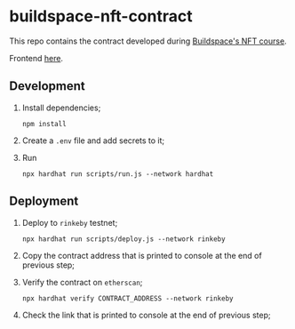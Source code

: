 # buildspace-nft-contract

This repo contains the contract developed during [Buildspace's NFT course](https://app.buildspace.so/projects/CO961ddb5f-f428-4608-9949-a9a2f461eb3f).

Frontend [here](https://github.com/umluizlima/buildspace-nft-frontend).

## Development

1. Install dependencies;
    ```shell
    npm install
    ```

2. Create a `.env` file and add secrets to it;

3. Run
    ```shell
    npx hardhat run scripts/run.js --network hardhat
    ```

## Deployment

1. Deploy to `rinkeby` testnet;
    ```shell
    npx hardhat run scripts/deploy.js --network rinkeby
    ```

2. Copy the contract address that is printed to console at the end of previous step;

3. Verify the contract on `etherscan`;
    ```shell
    npx hardhat verify CONTRACT_ADDRESS --network rinkeby
    ```

4. Check the link that is printed to console at the end of previous step;
